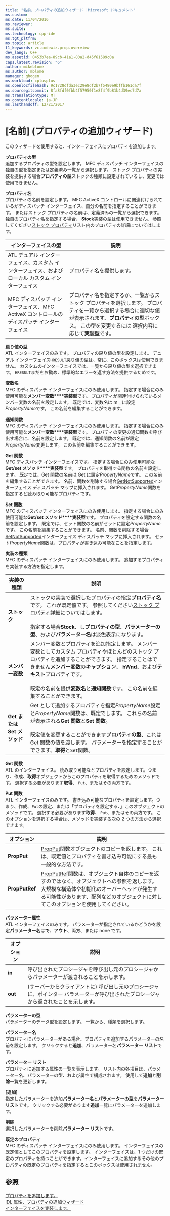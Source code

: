 ```yaml
---
title: "名前、プロパティの追加ウィザード |Microsoft ドキュメント"
ms.custom: 
ms.date: 11/04/2016
ms.reviewer: 
ms.suite: 
ms.technology: cpp-ide
ms.tgt_pltfrm: 
ms.topic: article
f1_keywords: vc.codewiz.prop.overview
dev_langs: C++
ms.assetid: 0453b7ea-89cb-41a1-80a2-d45f61589c0a
caps.latest.revision: "6"
author: mikeblome
ms.author: mblome
manager: ghogen
ms.workload: cplusplus
ms.openlocfilehash: 9c1728dfda3ec29e8df2b7f5480e9bffb161da7f
ms.sourcegitcommit: 8fa8fdf0fbb4f57950f1e8f4f9b81b4d39ec7d7a
ms.translationtype: MT
ms.contentlocale: ja-JP
ms.lasthandoff: 12/21/2017
---
```

# <a name="names-add-property-wizard"></a>[名前] (プロパティの追加ウィザード)
このウィザードを使用すると、インターフェイスにプロパティを追加します。  
  
 **プロパティの型**  
 追加するプロパティの型を設定します。 MFC ディスパッチ インターフェイスの独自の型を指定または定義済み一覧から選択します。 ストック プロパティの実装を提供する場合**プロパティの型**ストックの種類に設定されているし、変更では使用できません。  
  
 **プロパティ名**  
 プロパティの名前を設定します。 MFC ActiveX コントロールに関連付けられているがディスパッチ インターフェイス、自分の名前を指定することができます。 またはストック プロパティの名前は、定義済みの一覧から選択できます。 独自のプロパティ名を指定する場合、 **Stock**実装の型は使用できません。 参照してください[ストック プロパティ](../ide/stock-properties.md)リスト内のプロパティの詳細についてはします。  
  
|インターフェイスの型|説明|  
|--------------------|-----------------|  
|ATL デュアル インターフェイス、カスタム インターフェイス、およびローカル カスタム インターフェイス|プロパティ名を提供します。|  
|MFC ディスパッチ インターフェイス、MFC ActiveX コントロールのディスパッチ インターフェイス|プロパティ名を指定するか、一覧からストック プロパティを選択します。 プロパティを一覧から選択する場合に適切な値が表示されます、**プロパティの型**ボックス。 この型を変更するには 選択内容に応じて**実装型**です。|  
  
 **戻り値の型**  
 ATL インターフェイスのみです。 プロパティの戻り値の型を設定します。 デュアル インターフェイス`HRESULT`戻り値の型は、常に、このボックスは使用できません。 カスタムのインターフェイスでは、一覧から戻り値の型を選択できます。 `HRESULT`まだをお勧め、標準的なエラーを返す方法を提供するためです。  
  
 **変数名**  
 MFC のディスパッチ インターフェイスにのみ使用します。 指定する場合にのみ使用可能な**メンバー変数****実装型**です。 プロパティが関連付けられているメンバー変数の名前を設定します。 既定では、変数名は m _ に設定*PropertyName*です。 この名前を編集することができます。  
  
 **通知関数**  
 MFC のディスパッチ インターフェイスにのみ使用します。 指定する場合にのみ使用可能な**メンバー変数****実装型**です。 プロパティの変更の通知関数を呼び出す場合に、名前を設定します。 既定では、通知関数の名前が設定*PropertyName*変更します。 この名前を編集することができます。  
  
 **Get 関数**  
 MFC ディスパッチ インターフェイスです。 指定する場合にのみ使用可能な**Get/set メソッド****実装型**です。 プロパティを取得する関数の名前を設定します。 既定では、Get 関数の名前は Get に設定*PropertyName*です。 この名前を編集することができます。 名前、関数を削除する場合[GetNotSupported](../mfc/reference/colecontrol-class.md#getnotsupported)インターフェイス ディスパッチ マップに挿入されます。 Get*PropertyName*関数を指定すると読み取り可能なプロパティです。  
  
 **Set 関数**  
 MFC のディスパッチ インターフェイスにのみ使用します。 指定する場合にのみ使用可能な**Get/set メソッド****実装型**です。 プロパティを設定する関数の名前を設定します。 既定では、セット関数の名前がセットに設定*PropertyName*です。 この名前を編集することができます。 名前、関数を削除する場合[SetNotSupported](../mfc/reference/colecontrol-class.md#setnotsupported)インターフェイス ディスパッチ マップに挿入されます。 セット*PropertyName*関数は、プロパティが書き込み可能なことを指定します。  
  
 **実装の種類**  
 MFC のディスパッチ インターフェイスにのみ使用します。 追加するプロパティを実装する方法を指定します。  
  
|実装の種類|説明|  
|-------------------------|-----------------|  
|**ストック**|ストックの実装で選択したプロパティの指定**プロパティ名**です。 これが既定値です。 参照してください[ストック プロパティ](../ide/stock-properties.md)詳細についてはします。<br /><br /> 指定する場合**Stock**、し**プロパティの型**、**パラメーターの型**、および**パラメーター名**は淡色表示になります。|  
|**メンバー変数**|メンバー変数とプロパティを追加指定します。 メンバー変数としてカスタム プロパティやほとんどのストック プロパティを追加することができます。 指定することはできません**メンバー変数**の**キャプション**、 **hWnd**、および**テキスト**プロパティです。<br /><br /> 既定の名前を提供**変数名**と**通知関数**です。 この名前を編集することができます。|  
|**Get または Set メソッド**|Get として追加するプロパティを指定*PropertyName*設定と*PropertyName*関数は、既定でします。 これらの名前が表示される**Get 関数**と**Set 関数**。<br /><br /> 既定値を変更することができます**プロパティの型**、これは Get 関数の値を渡します。 パラメーターを指定することができます、**取得**と`Set`関数。|  
  
 **Get 関数**  
 ATL のインターフェイス。 読み取り可能なとプロパティを設定します。つまり、作成、**取得**オブジェクトからこのプロパティを取得するためのメソッドです。 選択する必要があります**取得**、 `Put`、またはその両方です。  
  
 **Put 関数**  
 ATL インターフェイスのみです。 書き込み可能なプロパティを設定します。つまり、作成、`Put`の設定、または「プロパティを設定する、」このオブジェクトのメソッドです。 選択する必要があります**取得**、 `Put`、またはその両方です。 このオプションを選択する場合は、メソッドを実装する次の 2 つの方法から選択できます。  
  
|オプション|説明|  
|------------|-----------------|  
|**PropPut**|[PropPut](../windows/propput.md)関数オブジェクトのコピーを返します。 これは、既定値とプロパティを書き込み可能にする最も一般的な方法です。|  
|**PropPutRef**|[PropPutRef](../windows/propputref.md)関数は、オブジェクト自体のコピーを返すのではなく、オブジェクトへの参照を返します。 大規模な構造体や初期化のオーバーヘッドが発生する可能性があります、配列などのオブジェクトに対してこのオプションを使用してください。|  
  
 **パラメーター属性**  
 ATL インターフェイスのみです。 パラメーターが指定されているかどうかを設定**パラメーター名**は**で**、**アウト**、両方、または none です。  
  
|オプション|説明|  
|------------|-----------------|  
|**in**|呼び出されたプロシージャを呼び出し元のプロシージャからパラメーターが渡されることを示します。|  
|**out**|(サーバーからクライアントに) 呼び出し元のプロシージャに、ポインター パラメーターが呼び出されたプロシージャから返されたことを示します。|  
  
 **パラメーターの型**  
 パラメーターのデータ型を設定します。 一覧から、種類を選択します。  
  
 **パラメーター名**  
 プロパティにパラメーターがある場合、プロパティを追加するパラメーターの名前を設定します。 クリックすると**追加**、パラメーター名**パラメーター リスト**です。  
  
 **パラメーター リスト**  
 プロパティに追加する属性の一覧を表示します。 リスト内の各項目は、パラメーター名、パラメーターの型、および属性で構成されます。 使用して**追加**と**削除**一覧を更新します。  
  
 **[追加]**  
 指定したパラメーターを追加**パラメーター名**と**パラメーターの型**を**パラメーター リスト**です。 クリックする必要があります**追加**一覧にパラメーターを追加します。  
  
 **削除**  
 選択したパラメーターを削除**パラメーター リスト**です。  
  
 **既定のプロパティ**  
 MFC のディスパッチ インターフェイスにのみ使用します。 インターフェイスの既定値としてこのプロパティを設定します。 インターフェイスは、1 つだけの既定のプロパティを持つことができます。インターフェイスに追加するその他のプロパティの既定のプロパティを指定するとこのボックスは使用されません。  
  
## <a name="see-also"></a>参照  
 [プロパティを追加します。](../ide/adding-a-property-visual-cpp.md)   
 [IDL 属性、プロパティの追加ウィザード](../ide/idl-attributes-add-property-wizard.md)   
 [インターフェイスを実装します。](../ide/implementing-an-interface-visual-cpp.md)